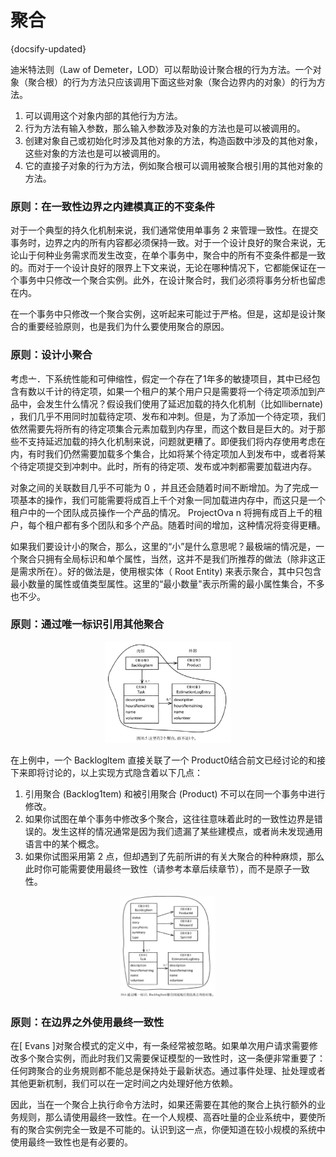 # 聚合
{docsify-updated}

迪米特法则（Law of Demeter，LOD）可以帮助设计聚合根的行为方法。一个对象（聚合根）的行为方法只应该调用下面这些对象（聚合边界内的对象）的行为方法。

1. 可以调用这个对象内部的其他行为方法。
2. 行为方法有输入参数，那么输入参数涉及对象的方法也是可以被调用的。
3. 创建对象自己或初始化时涉及其他对象的方法，构造函数中涉及的其他对象，这些对象的方法也是可以被调用的。
4. 它的直接子对象的行为方法，例如聚合根可以调用被聚合根引用的其他对象的方法。

### 原则：在一致性边界之内建模真正的不变条件
对于一个典型的持久化机制来说，我们通常使用单事务 2 来管理一致性。在提交事务时，边界之内的所有内容都必须保持一致。对于一个设计良好的聚合来说，无论山于何种业务需求而发生改变，在单个事务中，聚合中的所有不变条件都是一致的。而对于一个设计良好的限界上下文来说，无论在哪种情况下，它都能保证在一个事务中只修改一个聚合实例。此外，在设计聚合时，我们必须将事务分析也留虑在内。

在一个事务中只修改一个聚合实例，这听起来可能过于严格。但是，这却是设计聚合的重要经验原则，也是我们为什么要使用聚合的原因。

### 原则：设计小聚合
考虑亠．下系统性能和可伸缩性，假定一个存在了1年多的敏捷项目，其中已经包含有数以千计的待定项，如果一个租户的某个用户只是需要将一个待定项添加到产品中，会发生什么情况？假设我们使用了延迟加载的持久化机制（比如llibernate) ，我们几乎不用同时加载待定项、发布和冲刺。但是，为了添加一个待定项，我们依然需要先将所有的待定项集合元素加载到内存里，而这个数目是巨大的。对于那些不支持延迟加载的持久化机制来说，问题就更糟了。即便我们将内存使用考虑在内，有时我们仍然需要加载多个集合，比如将某个待定项加人到发布中，或者将某个待定项提交到冲刺中。此时，所有的待定项、发布或冲刺都需要加载进内存。

对象之间的关联数目几乎不可能为 0 ，并且还会随着时间不断增加。为了完成一项基本的操作，我们可能需要将成百上千个对象一同加载进内存中，而这只是一个租户中的一个团队成员操作一个产品的情况。 ProjectOva n 将拥有成百上千的租户，每个租户都有多个团队和多个产品。随着时间的增加，这种情况将变得更糟。

如果我们要设计小的聚合，那么，这里的“小”是什么意思呢？最极端的情况是，一个聚合只拥有全局标识和单个属性，当然，这并不是我们所推荐的做法（除非这正是需求所在）。好的做法是，使用根实体（ Root Entity) 来表示聚合，其中只包含最小数量的属性或值类型属性。这里的“最小数量"表示所需的最小属性集合，不多也不少。

### 原则：通过唯一标识引用其他聚合

<center><img src="pics/ddd-5.png" width="40%"></center>

在上例中，一个 Backlogltem 直接关联了一个 Product0结合前文已经讨论的和接下来即将讨论的，以上实现方式隐含着以下几点：
1. 引用聚合 (Backlog1tem) 和被引用聚合 (Product) 不可以在同一个事务中进行修改。
2. 如果你试图在单个事务中修改多个聚合，这往往意味着此时的一致性边界是错误的。发生这样的情况通常是因为我们遗漏了某些建模点，或者尚未发现通用语言中的某个概念。
3. 如果你试图采用第 2 点，但却遇到了先前所讲的有关大聚合的种种麻烦，那么此时你可能需要使用最终一致性（请参考本章后续章节），而不是原子一致性。

<center><img src="pics/ddd-6.png" width="30%"></center>


### 原则：在边界之外使用最终一致性
在[ Evans ]对聚合模式的定义中，有一条经常被忽略。如果单次用户请求需要修改多个聚合实例，而此时我们又需要保证模型的一致性时，这一条便非常重要了：
任何跨聚合的业务規则都不能总是保持处于最新状态。通过事件处理、扯处理或者其他更新杌制，我们可以在一定时间之内处理好他方依赖。 

因此，当在一个聚合上执行命令方法时，如果还需要在其他的聚合上执行额外的业务规则，那么请使用最终一致性。在一个人规模、高吞吐量的企业系统中，要使所有的聚合实例完全一致是不可能的。认识到这一点，你便知道在较小规模的系统中使用最终一致性也是有必要的。
